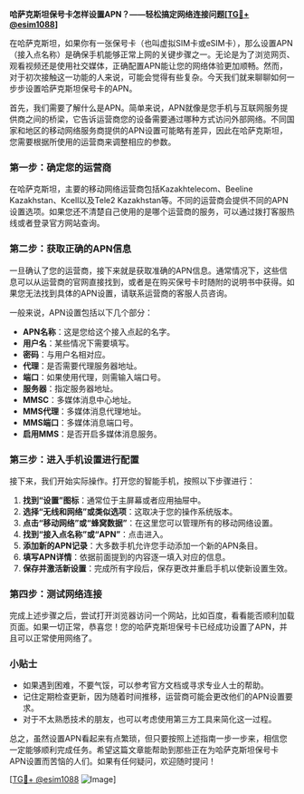 **哈萨克斯坦保号卡怎样设置APN？——轻松搞定网络连接问题[[TG💪+ @esim1088](https://t.me/s/esim1088)]**

在哈萨克斯坦，如果你有一张保号卡（也叫虚拟SIM卡或eSIM卡），那么设置APN（接入点名称）是确保手机能够正常上网的关键步骤之一。无论是为了浏览网页、观看视频还是使用社交媒体，正确配置APN能让您的网络体验更加顺畅。然而，对于初次接触这一功能的人来说，可能会觉得有些复杂。今天我们就来聊聊如何一步步设置哈萨克斯坦保号卡的APN。

首先，我们需要了解什么是APN。简单来说，APN就像是您手机与互联网服务提供商之间的桥梁，它告诉运营商您的设备需要通过哪种方式访问外部网络。不同国家和地区的移动网络服务商提供的APN设置可能略有差异，因此在哈萨克斯坦，您需要根据所使用的运营商来调整相应的参数。

### 第一步：确定您的运营商

在哈萨克斯坦，主要的移动网络运营商包括Kazakhtelecom、Beeline Kazakhstan、Kcell以及Tele2 Kazakhstan等。不同的运营商会提供不同的APN设置选项。如果您还不清楚自己使用的是哪个运营商的服务，可以通过拨打客服热线或者登录官方网站查询。

### 第二步：获取正确的APN信息

一旦确认了您的运营商，接下来就是获取准确的APN信息。通常情况下，这些信息可以从运营商的官网直接找到，或者是在购买保号卡时随附的说明书中获得。如果您无法找到具体的APN设置，请联系运营商的客服人员咨询。

一般来说，APN设置包括以下几个部分：
- **APN名称**：这是您给这个接入点起的名字。
- **用户名**：某些情况下需要填写。
- **密码**：与用户名相对应。
- **代理**：是否需要代理服务器地址。
- **端口**：如果使用代理，则需输入端口号。
- **服务器**：指定服务器地址。
- **MMSC**：多媒体消息中心地址。
- **MMS代理**：多媒体消息代理地址。
- **MMS端口**：多媒体消息端口号。
- **启用MMS**：是否开启多媒体消息服务。

### 第三步：进入手机设置进行配置

接下来，我们开始实际操作。打开您的智能手机，按照以下步骤进行：

1. **找到“设置”图标**：通常位于主屏幕或者应用抽屉中。
2. **选择“无线和网络”或类似选项**：这取决于您的操作系统版本。
3. **点击“移动网络”或“蜂窝数据”**：在这里您可以管理所有的移动网络设置。
4. **找到“接入点名称”或“APN”**：点击进入。
5. **添加新的APN记录**：大多数手机允许您手动添加一个新的APN条目。
6. **填写APN详情**：依据前面提到的内容逐一填入对应的信息。
7. **保存并激活新设置**：完成所有字段后，保存更改并重启手机以使新设置生效。

### 第四步：测试网络连接

完成上述步骤之后，尝试打开浏览器访问一个网站，比如百度，看看能否顺利加载页面。如果一切正常，恭喜您！您的哈萨克斯坦保号卡已经成功设置了APN，并且可以正常使用网络了。

### 小贴士

- 如果遇到困难，不要气馁，可以参考官方文档或寻求专业人士的帮助。
- 记住定期检查更新，因为随着时间推移，运营商可能会更改他们的APN设置要求。
- 对于不太熟悉技术的朋友，也可以考虑使用第三方工具来简化这一过程。

总之，虽然设置APN看起来有点繁琐，但只要按照上述指南一步一步来，相信您一定能够顺利完成任务。希望这篇文章能帮助到那些正在为哈萨克斯坦保号卡APN设置而苦恼的人们。如果有任何疑问，欢迎随时提问！

[[TG💪+ @esim1088](https://t.me/s/esim1088) ![Image](https://i.postimg.cc/4NQfJmqS/Snipaste-2025-05-13-00-14-12.png)]